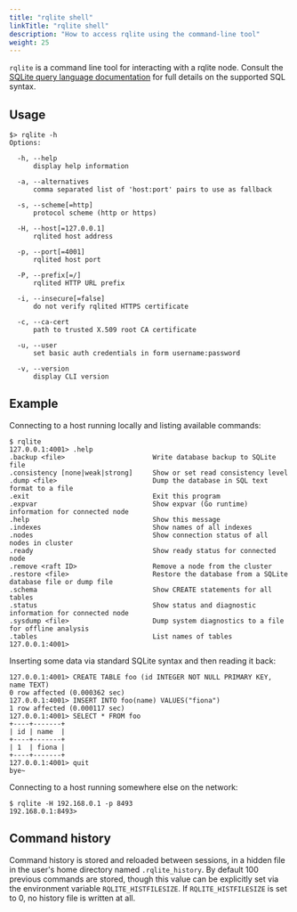 ```yaml
---
title: "rqlite shell"
linkTitle: "rqlite shell"
description: "How to access rqlite using the command-line tool"
weight: 25
---
```

`rqlite` is a command line tool for interacting with a rqlite node. Consult the [SQLite query language documentation](https://www.sqlite.org/lang.html) for full details on the supported SQL syntax.

## Usage

```
$> rqlite -h
Options:

  -h, --help
      display help information

  -a, --alternatives
      comma separated list of 'host:port' pairs to use as fallback

  -s, --scheme[=http]
      protocol scheme (http or https)

  -H, --host[=127.0.0.1]
      rqlited host address

  -p, --port[=4001]
      rqlited host port

  -P, --prefix[=/]
      rqlited HTTP URL prefix

  -i, --insecure[=false]
      do not verify rqlited HTTPS certificate

  -c, --ca-cert
      path to trusted X.509 root CA certificate

  -u, --user
      set basic auth credentials in form username:password

  -v, --version
      display CLI version
```

## Example
Connecting to a host running locally and listing available commands:
```
$ rqlite
127.0.0.1:4001> .help
.backup <file>                      Write database backup to SQLite file
.consistency [none|weak|strong]     Show or set read consistency level
.dump <file>                        Dump the database in SQL text format to a file
.exit                               Exit this program
.expvar                             Show expvar (Go runtime) information for connected node
.help                               Show this message
.indexes                            Show names of all indexes
.nodes                              Show connection status of all nodes in cluster
.ready                              Show ready status for connected node
.remove <raft ID>                   Remove a node from the cluster
.restore <file>                     Restore the database from a SQLite database file or dump file
.schema                             Show CREATE statements for all tables
.status                             Show status and diagnostic information for connected node
.sysdump <file>                     Dump system diagnostics to a file for offline analysis
.tables                             List names of tables
127.0.0.1:4001>
```
Inserting some data via standard SQLite syntax and then reading it back:
```
127.0.0.1:4001> CREATE TABLE foo (id INTEGER NOT NULL PRIMARY KEY, name TEXT)
0 row affected (0.000362 sec)
127.0.0.1:4001> INSERT INTO foo(name) VALUES("fiona")
1 row affected (0.000117 sec)
127.0.0.1:4001> SELECT * FROM foo
+----+-------+
| id | name  |
+----+-------+
| 1  | fiona |
+----+-------+
127.0.0.1:4001> quit
bye~
```
Connecting to a host running somewhere else on the network:
```
$ rqlite -H 192.168.0.1 -p 8493
192.168.0.1:8493>
```

## Command history
Command history is stored and reloaded between sessions, in a hidden file in the user's home directory named `.rqlite_history`. By default 100 previous commands are stored, though this value can be explicitly set via the environment variable `RQLITE_HISTFILESIZE`. If `RQLITE_HISTFILESIZE` is set to 0, no history file is written at all.
